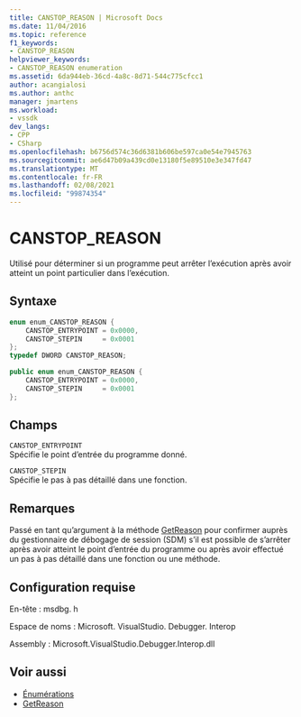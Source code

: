 ```yaml
---
title: CANSTOP_REASON | Microsoft Docs
ms.date: 11/04/2016
ms.topic: reference
f1_keywords:
- CANSTOP_REASON
helpviewer_keywords:
- CANSTOP_REASON enumeration
ms.assetid: 6da944eb-36cd-4a8c-8d71-544c775cfcc1
author: acangialosi
ms.author: anthc
manager: jmartens
ms.workload:
- vssdk
dev_langs:
- CPP
- CSharp
ms.openlocfilehash: b6756d574c36d6381b606be597ca0e54e7945763
ms.sourcegitcommit: ae6d47b09a439cd0e13180f5e89510e3e347fd47
ms.translationtype: MT
ms.contentlocale: fr-FR
ms.lasthandoff: 02/08/2021
ms.locfileid: "99874354"
---
```

# <a name="canstop_reason"></a>CANSTOP_REASON
Utilisé pour déterminer si un programme peut arrêter l’exécution après avoir atteint un point particulier dans l’exécution.

## <a name="syntax"></a>Syntaxe

```cpp
enum enum_CANSTOP_REASON {
    CANSTOP_ENTRYPOINT = 0x0000,
    CANSTOP_STEPIN     = 0x0001
};
typedef DWORD CANSTOP_REASON;
```

```csharp
public enum enum_CANSTOP_REASON {
    CANSTOP_ENTRYPOINT = 0x0000,
    CANSTOP_STEPIN     = 0x0001
};
```

## <a name="fields"></a>Champs
`CANSTOP_ENTRYPOINT`\
Spécifie le point d’entrée du programme donné.

`CANSTOP_STEPIN`\
Spécifie le pas à pas détaillé dans une fonction.

## <a name="remarks"></a>Remarques
Passé en tant qu’argument à la méthode [GetReason](../../../extensibility/debugger/reference/idebugcanstopevent2-getreason.md) pour confirmer auprès du gestionnaire de débogage de session (SDM) s’il est possible de s’arrêter après avoir atteint le point d’entrée du programme ou après avoir effectué un pas à pas détaillé dans une fonction ou une méthode.

## <a name="requirements"></a>Configuration requise
En-tête : msdbg. h

Espace de noms : Microsoft. VisualStudio. Debugger. Interop

Assembly : Microsoft.VisualStudio.Debugger.Interop.dll

## <a name="see-also"></a>Voir aussi
- [Énumérations](../../../extensibility/debugger/reference/enumerations-visual-studio-debugging.md)
- [GetReason](../../../extensibility/debugger/reference/idebugcanstopevent2-getreason.md)
